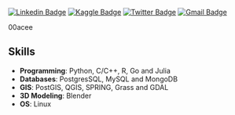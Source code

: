 [![Linkedin Badge](https://img.shields.io/badge/-Lucas%20Hernandes-0e76a8?style=flat-square&logo=Linkedin&logoColor=white&textColor=white&link=https://www.linkedin.com/in/lhnds)](https://www.linkedin.com/in/lhnds/)
[![Kaggle Badge](https://img.shields.io/badge/-Lucas%20Hernandes-55ACEE?style=flat-square&logo=Kaggle&logoColor=white&textColor=white&link=https://www.kaggle.com/lhnds97)](https://www.kaggle.com/lhnds97)
[![Twitter Badge](https://img.shields.io/badge/-lhnds97-00acee?style=flat-square&logo=Twitter&logoColor=white&textColor=white&link=https://twitter.com/lhnds97)](https://twitter.com/lhnds97)
[![Gmail Badge](https://img.shields.io/badge/-lucashnds@gmail.com-D44638?style=flat-square&logo=Gmail&logoColor=white&textcolor=white&link=mailto:lucashnds@gmail.com)](mailto:lucashnds@gmail.com)

00acee
## Skills
- __Programming__: Python, C/C++, R, Go and Julia
- __Databases__: PostgresSQL, MySQL and MongoDB
- __GIS__: PostGIS, QGIS, SPRING, Grass and GDAL
- __3D Modeling__: Blender
- __OS__: Linux
